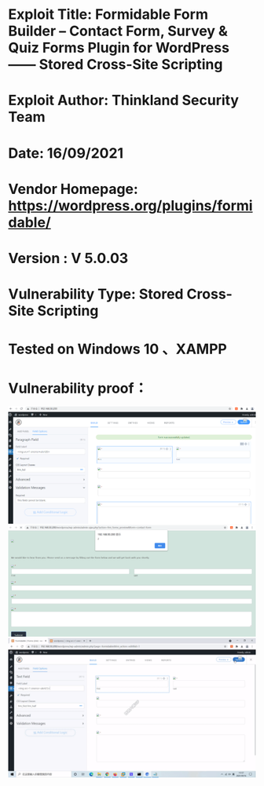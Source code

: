 # Exploit Title: Formidable Form Builder – Contact Form, Survey & Quiz Forms Plugin for WordPress —— Stored Cross-Site Scripting
# Exploit Author: Thinkland Security Team
# Date: 16/09/2021
# Vendor Homepage: https://wordpress.org/plugins/formidable/
# Version :  V 5.0.03
# Vulnerability Type: Stored Cross-Site Scripting
# Tested on Windows 10 、XAMPP
# Vulnerability proof：  
![image](https://github.com/BigTiger2020/word-press/blob/main/Formidable%20Form%20Builder%20xss%201.png)    
![image](https://github.com/BigTiger2020/word-press/blob/main/Formidable%20Form%20Builder%20xss%202.png)  
![image](https://github.com/BigTiger2020/word-press/blob/main/Formidable%20Form%20Builder.gif)
